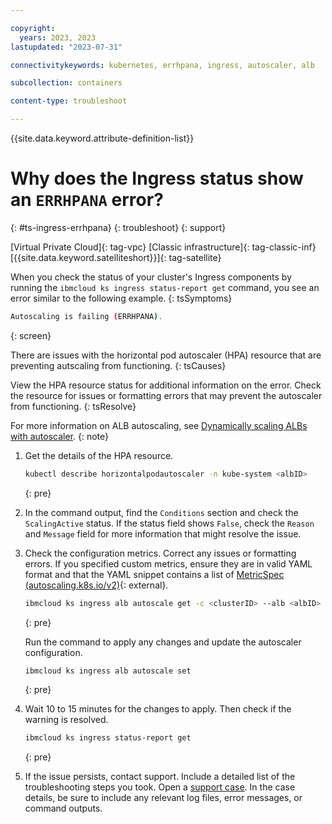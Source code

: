 ```yaml
---

copyright: 
  years: 2023, 2023
lastupdated: "2023-07-31"

connectivitykeywords: kubernetes, errhpana, ingress, autoscaler, alb

subcollection: containers

content-type: troubleshoot

---
```


{{site.data.keyword.attribute-definition-list}}

# Why does the Ingress status show an `ERRHPANA` error?
{: #ts-ingress-errhpana}
{: troubleshoot}
{: support}

[Virtual Private Cloud]{: tag-vpc} [Classic infrastructure]{: tag-classic-inf} [{{site.data.keyword.satelliteshort}}]{: tag-satellite}

When you check the status of your cluster's Ingress components by running the `ibmcloud ks ingress status-report get` command, you see an error similar to the following example.
{: tsSymptoms}

```sh
Autoscaling is failing (ERRHPANA).
```
{: screen}

There are issues with the horizontal pod autoscaler (HPA) resource that are preventing autscaling from functioning. 
{: tsCauses}

View the HPA resource status for additional information on the error. Check the resource for issues or formatting errors that may prevent the autoscaler from functioning.
{: tsResolve}

For more information on ALB autoscaling, see [Dynamically scaling ALBs with autoscaler](/docs/containers?topic=containers-ingress-alb-manage#alb_replicas_autoscaler).
{: note}

1. Get the details of the HPA resource.
    ```sh
    kubectl describe horizontalpodautoscaler -n kube-system <albID>
    ```
    {: pre}

1. In the command output, find the `Conditions` section and check the `ScalingActive` status. If the status field shows `False`, check the `Reason` and `Message` field for more information that might resolve the issue.


1. Check the configuration metrics. Correct any issues or formatting errors. If you specified custom metrics, ensure they are in valid YAML format and that the YAML snippet contains a list of [MetricSpec (autoscaling.k8s.io/v2)](https://kubernetes.io/docs/reference/generated/kubernetes-api/v1.26/#metricspec-v2-autoscaling){: external}.
    ```sh
    ibmcloud ks ingress alb autoscale get -c <clusterID> --alb <albID>
    ```
    {: pre}

    Run the command to apply any changes and update the autoscaler configuration.
    ```sh
    ibmcloud ks ingress alb autoscale set 
    ```
    {: pre}

1. Wait 10 to 15 minutes for the changes to apply. Then check if the warning is resolved. 
    ```sh
    ibmcloud ks ingress status-report get
    ```
    {: pre}

1. If the issue persists, contact support. Include a detailed list of the troubleshooting steps you took. Open a [support case](/docs/get-support?topic=get-support-using-avatar). In the case details, be sure to include any relevant log files, error messages, or command outputs.






